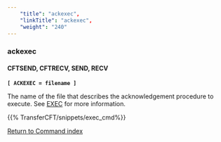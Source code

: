 ```yaml
---
    "title": "ackexec",
    "linkTitle": "ackexec",
    "weight": "240"
---
```

### ackexec

#### CFTSEND, CFTRECV, SEND, RECV

**`[ ACKEXEC = filename ]`**

The name of the file that describes the acknowledgement procedure to execute. See [EXEC](../exec) for more information.

{{% TransferCFT/snippets/exec_cmd%}}

[Return to Command index](../../)
